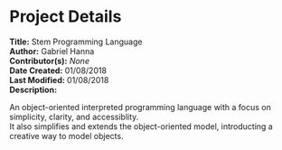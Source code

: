 # Project Details

**Title:** Stem Programming Language  
**Author:** Gabriel Hanna  
**Contributor(s):** _None_  
**Date Created:** 01/08/2018  
**Last Modified:** 01/08/2018  
**Description:**

An object-oriented interpreted programming language with a focus on simplicity, clarity, and accessiblity.  
It also simplifies and extends the object-oriented model, introducting a creative way to model objects.